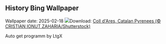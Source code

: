 ## History Bing Wallpaper
Wallpaper date: 2025-02-18
![](https://www.bing.com/th?id=OHR.CatalanPyrenees_EN-CA2016949817_UHD.jpg&w=1000)Download: [Coll d'Ares, Catalan Pyrenees (© CRISTIAN IONUT ZAHARIA/Shutterstock)](https://www.bing.com/th?id=OHR.CatalanPyrenees_EN-CA2016949817_UHD.jpg)

Auto get programm by LtgX
